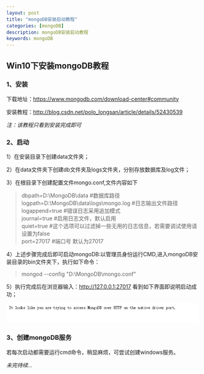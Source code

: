 ```yaml
---
layout: post
title: "mongoDB安装启动教程"
categories: [mongoDB]
description: mongoDB安装启动教程
keywords: mongoDB
---
```


## Win10下安装mongoDB教程

### 1、安装

下载地址：<https://www.mongodb.com/download-center#community>

安装教程：<http://blog.csdn.net/polo_longsan/article/details/52430539>

_注：该教程只看到安装完成即可_

### 2、启动

1）在安装目录下创建data文件夹；

2）在data文件夹下创建db文件夹及logs文件夹，分别存放数据库及log文件；

3）在根目录下创建配置文件mongo.conf,文件内容如下

>dbpath=D:\MongoDB\data #数据库路径  
logpath=D:\MongoDB\data\logs\mongo.log #日志输出文件路径  
logappend=true #错误日志采用追加模式  
journal=true #启用日志文件，默认启用  
quiet=true #这个选项可以过滤掉一些无用的日志信息，若需要调试使用请设置为false  
port=27017 #端口号 默认为27017  

4）上述步骤完成后即可启动mongoDB:以管理员身份运行CMD,进入mongoDB安装目录的bin文件夹下，执行如下命令：

>mongod --config "D:\MongoDB\mongo.conf"  

5）执行完成后在浏览器输入：<http://127.0.0.1:27017> 看到如下界面即说明启动成功；

![](https://raw.githubusercontent.com/xiaohe9569/xiaohe9569.github.io/master/images/20170622112927.png)

### 3、创建mongoDB服务

若每次启动都需要运行cmd命令，稍显麻烦，可尝试创建windows服务。

_未完待续..._
